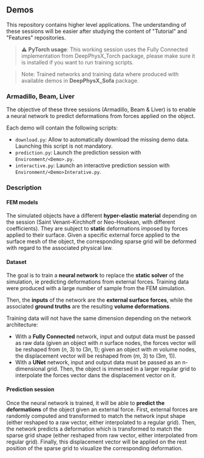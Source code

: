 ## Demos

This repository contains higher level applications. 
The understanding of these sessions will be easier after studying the content of "Tutorial" and "Features" repositories.

> :warning: **PyTorch usage**: This working session uses the Fully Connected implementation from DeepPhysX_Torch 
package, please make sure it is installed if you want to run training scripts.

> Note: Trained networks and training data where produced with available demos in **DeepPhysX_Sofa** package. 

### Armadillo, Beam, Liver

The objective of these three sessions (Armadillo, Beam & Liver) is to enable a neural network to predict deformations 
from forces applied on the object.

Each demo will contain the following scripts:
* `download.py`: Allow to automatically download the missing demo data. Launching this script is not mandatory.
* `prediction.py`: Launch the prediction session with `Environment/<Demo>.py`.
* `interactive.py`: Launch an interactive prediction session with `Environment/<Demo>Interative.py`.

### Description

#### FEM models

The simulated objects have a different **hyper-elastic material** depending on the session (Saint Venant–Kirchhoff or 
Neo-Hookean, with different coefficients). 
They are subject to **static** deformations imposed by forces applied to their surface.
Given a specific external force applied to the surface mesh of the object, the corresponding sparse grid will be
deformed with regard to the associated physical law.

#### Dataset

The goal is to train a **neural network** to replace the **static solver** of the simulation, ie predicting 
deformations from external forces.
Training data were produced with a large number of sample from the FEM simulation.

Then, the **inputs** of the network are the **external surface forces**, while the associated **ground truths** are the
resulting **volume deformations**.

Training data will not have the same dimension depending on the network architecture:
* With a **Fully Connected** network, input and output data must be passed as raw data (given an object with *n* surface 
  nodes, the forces vector will be reshaped from (*n*, 3) to (3*n*, 1); given an object with *m* volume nodes, the 
  displacement vector will be reshaped from (*m*, 3) to (3*m*, 1)).
* With a **UNet** network, input and output data must be passed as an n-dimensional grid. Then, the object is immersed 
  in a larger regular grid to interpolate the forces vector dans the displacement vector on it.

#### Prediction session

Once the neural network is trained, it will be able to **predict the deformations** of the object given an external 
force.
First, external forces are randomly computed and transformed to match the network input shape (either reshaped to a raw 
vector, either interpolated to a regular grid).
Then, the network predicts a deformation which is transformed to match the sparse grid shape (either reshaped from raw 
vector, either interpolated from regular grid).
Finally, this displacement vector will be applied on the rest position of the sparse grid to visualize the corresponding 
deformation.
